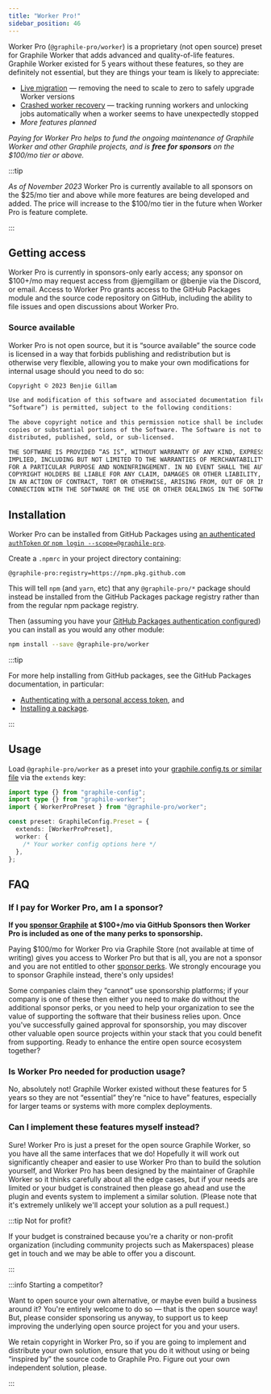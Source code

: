 ```yaml
---
title: "Worker Pro!"
sidebar_position: 46
---
```


Worker Pro (`@graphile-pro/worker`) is a proprietary (not open source) preset
for Graphile Worker that adds advanced and quality-of-life features. Graphile
Worker existed for 5 years without these features, so they are definitely not
essential, but they are things your team is likely to appreciate:

- [Live migration](./migration.md) &mdash; removing the need to scale to zero to
  safely upgrade Worker versions
- [Crashed worker recovery](./recovery.md) &mdash; tracking running workers and
  unlocking jobs automatically when a worker seems to have unexpectedly stopped
- _More features planned_

_Paying for Worker Pro helps to fund the ongoing maintenance of Graphile Worker
and other Graphile projects, and is **free for sponsors** on the $100/mo tier or
above._

:::tip

_As of November 2023_ Worker Pro is currently available to all sponsors on the
$25/mo tier and above while more features are being developed and added. The
price will increase to the $100/mo tier in the future when Worker Pro is feature
complete.

:::

## Getting access

Worker Pro is currently in sponsors-only early access; any sponsor on $100+/mo
may request access from @jemgillam or @benjie via the Discord, or email. Access
to Worker Pro grants access to the GitHub Packages module and the source code
repository on GitHub, including the ability to file issues and open discussions
about Worker Pro.

### Source available

Worker Pro is not open source, but it is &ldquo;source available&rdquo; the
source code is licensed in a way that forbids publishing and redistribution but
is otherwise very flexible, allowing you to make your own modifications for
internal usage should you need to do so:

```md
Copyright © 2023 Benjie Gillam

Use and modification of this software and associated documentation files (the
“Software”) is permitted, subject to the following conditions:

The above copyright notice and this permission notice shall be included in all
copies or substantial portions of the Software. The Software is not to be
distributed, published, sold, or sub-licensed.

THE SOFTWARE IS PROVIDED “AS IS”, WITHOUT WARRANTY OF ANY KIND, EXPRESS OR
IMPLIED, INCLUDING BUT NOT LIMITED TO THE WARRANTIES OF MERCHANTABILITY, FITNESS
FOR A PARTICULAR PURPOSE AND NONINFRINGEMENT. IN NO EVENT SHALL THE AUTHORS OR
COPYRIGHT HOLDERS BE LIABLE FOR ANY CLAIM, DAMAGES OR OTHER LIABILITY, WHETHER
IN AN ACTION OF CONTRACT, TORT OR OTHERWISE, ARISING FROM, OUT OF OR IN
CONNECTION WITH THE SOFTWARE OR THE USE OR OTHER DEALINGS IN THE SOFTWARE.
```

<!--

Log in to https://store.graphile.com using the account that you sponsor us
through, if you're a sponsor, or whichever method you prefer otherwise.

-->

## Installation

Worker Pro can be installed from GitHub Packages using
[an authenticated `authToken` or `npm login --scope=@graphile-pro`](https://docs.github.com/en/packages/working-with-a-github-packages-registry/working-with-the-npm-registry#authenticating-with-a-personal-access-token).

Create a `.npmrc` in your project directory containing:

```text title=".npmrc"
@graphile-pro:registry=https://npm.pkg.github.com
```

This will tell `npm` (and `yarn`, etc) that any `@graphile-pro/*` package should
instead be installed from the GitHub Packages package registry rather than from
the regular npm package registry.

Then (assuming you have your
[GitHub Packages authentication configured](https://docs.github.com/en/packages/working-with-a-github-packages-registry/working-with-the-npm-registry#authenticating-with-a-personal-access-token))
you can install as you would any other module:

```bash npm2yarn
npm install --save @graphile-pro/worker
```

:::tip

For more help installing from GitHub packages, see the GitHub Packages
documentation, in particular:

- [Authenticating with a personal access token](https://docs.github.com/en/packages/working-with-a-github-packages-registry/working-with-the-npm-registry#authenticating-with-a-personal-access-token),
  and
- [Installing a package](https://docs.github.com/en/packages/working-with-a-github-packages-registry/working-with-the-npm-registry#installing-a-package).

:::

## Usage

Load `@graphile-pro/worker` as a preset into your
[graphile.config.ts or similar file](../config.md) via the `extends` key:

```ts title="graphile.config.ts"
import type {} from "graphile-config";
import type {} from "graphile-worker";
import { WorkerProPreset } from "@graphile-pro/worker";

const preset: GraphileConfig.Preset = {
  extends: [WorkerProPreset],
  worker: {
    /* Your worker config options here */
  },
};
```

## FAQ

### If I pay for Worker Pro, am I a sponsor?

**If you [sponsor Graphile](https://github.com/sponsors/benjie/) at $100+/mo via
GitHub Sponsors then Worker Pro is included as one of the many perks to
sponsorship.**

Paying $100/mo for Worker Pro via Graphile Store (not available at time of
writing) gives you access to Worker Pro but that is all, you are not a sponsor
and you are not entitled to other
[sponsor perks](https://github.com/sponsors/benjie/). We strongly encourage you
to sponsor Graphile instead, there&apos;s only upsides!

Some companies claim they &ldquo;cannot&rdquo; use sponsorship platforms; if
your company is one of these then either you need to make do without the
additional sponsor perks, or you need to help your organization to see the value
of supporting the software that their business relies upon. Once you&apos;ve
successfully gained approval for sponsorship, you may discover other valuable
open source projects within your stack that you could benefit from supporting.
Ready to enhance the entire open source ecosystem together?

### Is Worker Pro needed for production usage?

No, absolutely not! Graphile Worker existed without these features for 5 years
so they are not &ldquo;essential&rdquo; they're &ldquo;nice to have&rdquo;
features, especially for larger teams or systems with more complex deployments.

### Can I implement these features myself instead?

Sure! Worker Pro is just a preset for the open source Graphile Worker, so you
have all the same interfaces that we do! Hopefully it will work out
significantly cheaper and easier to use Worker Pro than to build the solution
yourself, and Worker Pro has been designed by the maintainer of Graphile Worker
so it thinks carefully about all the edge cases, but if your needs are limited
or your budget is constrained then please go ahead and use the plugin and events
system to implement a similar solution. (Please note that it&apos;s extremely
unlikely we&apos;ll accept your solution as a pull request.)

:::tip Not for profit?

If your budget is constrained because you&apos;re a charity or non-profit
organization (including community projects such as Makerspaces) please get in
touch and we may be able to offer you a discount.

:::

:::info Starting a competitor?

Want to open source your own alternative, or maybe even build a business around
it? You're entirely welcome to do so &mdash; that is the open source way! But,
please consider sponsoring us anyway, to support us to keep improving the
underlying open source project for you and your users.

We retain copyright in Worker Pro, so if you are going to implement and
distribute your own solution, ensure that you do it without using or being
&ldquo;inspired by&rdquo; the source code to Graphile Pro. Figure out your own
independent solution, please.

:::
